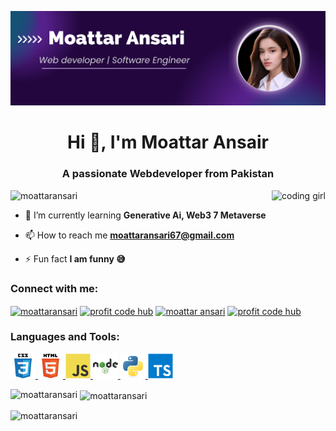 ![logo](https://github.com/MoattarAnsari/MoattarAnsari/blob/main/Github%20Banner.png)
<h1 align="center">Hi 👋, I'm Moattar Ansair</h1>
<h3 align="center">A passionate Webdeveloper from Pakistan</h3>

<img align = "right" alt = "coding girl" src = "https://tse2.explicit.bing.net/th?id=OIP.qdAW1TjCN57h1lbuuzvchgHaFj&pid=Api&P=0&h=220">

<p align="left"> <img src="https://komarev.com/ghpvc/?username=moattaransari&label=Profile%20views&color=0e75b6&style=flat" alt="moattaransari" /> </p>

- 🌱 I’m currently learning **Generative Ai, Web3 7 Metaverse**

- 📫 How to reach me **moattaransari67@gmail.com**

- ⚡ Fun fact **I am funny 😅**

<h3 align="left">Connect with me:</h3>
<p align="left">
<a href="https://linkedin.com/in/moattaransari" target="blank"><img align="center" src="https://raw.githubusercontent.com/rahuldkjain/github-profile-readme-generator/master/src/images/icons/Social/linked-in-alt.svg" alt="moattaransari" height="30" width="40" /></a>
<a href="https://fb.com/profit code hub" target="blank"><img align="center" src="https://raw.githubusercontent.com/rahuldkjain/github-profile-readme-generator/master/src/images/icons/Social/facebook.svg" alt="profit code hub" height="30" width="40" /></a>
<a href="https://instagram.com/moattar ansari" target="blank"><img align="center" src="https://raw.githubusercontent.com/rahuldkjain/github-profile-readme-generator/master/src/images/icons/Social/instagram.svg" alt="moattar ansari" height="30" width="40" /></a>
<a href="https://www.youtube.com/c/profit code hub" target="blank"><img align="center" src="https://raw.githubusercontent.com/rahuldkjain/github-profile-readme-generator/master/src/images/icons/Social/youtube.svg" alt="profit code hub" height="30" width="40" /></a>
</p>

<h3 align="left">Languages and Tools:</h3>
<p align="left"> <a href="https://www.w3schools.com/css/" target="_blank" rel="noreferrer"> <img src="https://raw.githubusercontent.com/devicons/devicon/master/icons/css3/css3-original-wordmark.svg" alt="css3" width="40" height="40"/> </a> <a href="https://www.w3.org/html/" target="_blank" rel="noreferrer"> <img src="https://raw.githubusercontent.com/devicons/devicon/master/icons/html5/html5-original-wordmark.svg" alt="html5" width="40" height="40"/> </a> <a href="https://developer.mozilla.org/en-US/docs/Web/JavaScript" target="_blank" rel="noreferrer"> <img src="https://raw.githubusercontent.com/devicons/devicon/master/icons/javascript/javascript-original.svg" alt="javascript" width="40" height="40"/> </a> <a href="https://nodejs.org" target="_blank" rel="noreferrer"> <img src="https://raw.githubusercontent.com/devicons/devicon/master/icons/nodejs/nodejs-original-wordmark.svg" alt="nodejs" width="40" height="40"/> </a> <a href="https://www.python.org" target="_blank" rel="noreferrer"> <img src="https://raw.githubusercontent.com/devicons/devicon/master/icons/python/python-original.svg" alt="python" width="40" height="40"/> </a> <a href="https://www.typescriptlang.org/" target="_blank" rel="noreferrer"> <img src="https://raw.githubusercontent.com/devicons/devicon/master/icons/typescript/typescript-original.svg" alt="typescript" width="40" height="40"/> </a> </p>

<p><img align="left" src="https://github-readme-stats.vercel.app/api/top-langs?username=moattaransari&show_icons=true&locale=en&layout=compact" alt="moattaransari" /></p>

<p>&nbsp;<img align="center" src="https://github-readme-stats.vercel.app/api?username=moattaransari&show_icons=true&locale=en" alt="moattaransari" /></p>

<p><img align="center" src="https://github-readme-streak-stats.herokuapp.com/?user=moattaransari&" alt="moattaransari" /></p>




